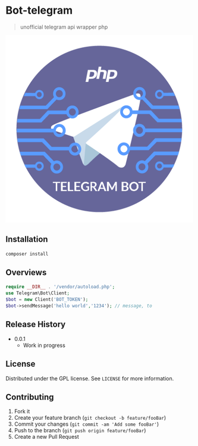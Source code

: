 # Bot-telegram

> unofficial telegram api wrapper php

![Swag logo](assets/header.png)

## Installation

```sh
composer install
```

## Overviews

```php
require __DIR__ . '/vendor/autoload.php';
use Telegram\Bot\Client;
$bot = new Client('BOT_TOKEN');
$bot->sendMessage('hello world','1234'); // message, to
```

## Release History
* 0.0.1
    * Work in progress

## License

Distributed under the GPL license. See ``LICENSE`` for more information.

## Contributing

1. Fork it
2. Create your feature branch (`git checkout -b feature/fooBar`)
3. Commit your changes (`git commit -am 'Add some fooBar'`)
4. Push to the branch (`git push origin feature/fooBar`)
5. Create a new Pull Request


